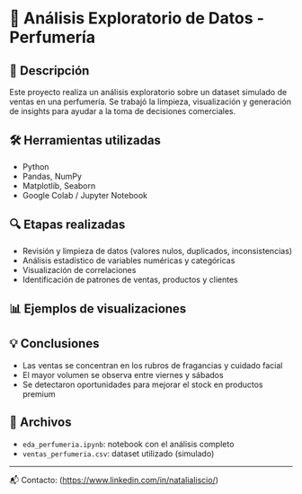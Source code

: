 # 🧴 Análisis Exploratorio de Datos - Perfumería

## 📌 Descripción
Este proyecto realiza un análisis exploratorio sobre un dataset simulado de ventas en una perfumería. Se trabajó la limpieza, visualización y generación de insights para ayudar a la toma de decisiones comerciales.

## 🛠 Herramientas utilizadas
- Python
- Pandas, NumPy
- Matplotlib, Seaborn
- Google Colab / Jupyter Notebook

## 🔍 Etapas realizadas
- Revisión y limpieza de datos (valores nulos, duplicados, inconsistencias)
- Análisis estadístico de variables numéricas y categóricas
- Visualización de correlaciones
- Identificación de patrones de ventas, productos y clientes

## 📊 Ejemplos de visualizaciones

## 💡 Conclusiones
- Las ventas se concentran en los rubros de fragancias y cuidado facial
- El mayor volumen se observa entre viernes y sábados
- Se detectaron oportunidades para mejorar el stock en productos premium

## 📂 Archivos
- `eda_perfumeria.ipynb`: notebook con el análisis completo
- `ventas_perfumeria.csv`: dataset utilizado (simulado)

---

📬 Contacto: (https://www.linkedin.com/in/natalialiscio/)
